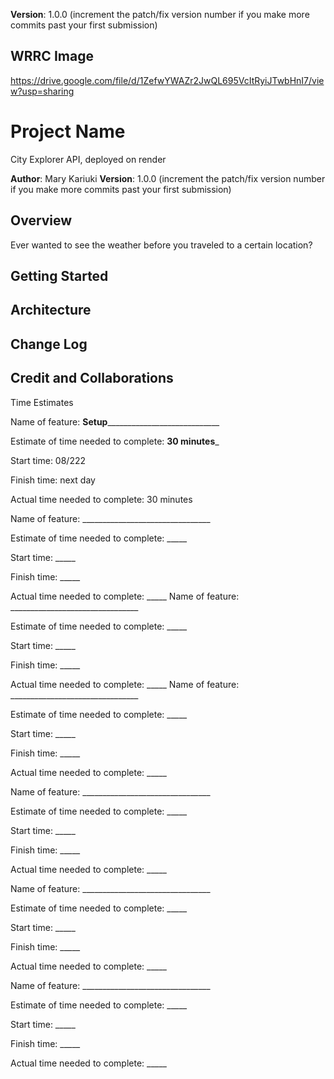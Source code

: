 
**Version**: 1.0.0 (increment the patch/fix version number if you make more commits past your first submission)

## WRRC Image

<https://drive.google.com/file/d/1ZefwYWAZr2JwQL695VcItRyiJTwbHnI7/view?usp=sharing>

# Project Name
City Explorer API, deployed on render

**Author**: Mary Kariuki
**Version**: 1.0.0 (increment the patch/fix version number if you make more commits past your first submission)

## Overview

Ever wanted to see the weather before you traveled to a certain location?

## Getting Started
<!-- What are the steps that a user must take in order to build this app on their own machine and get it running? -->

## Architecture
<!-- Provide a detailed description of the application design. What technologies (languages, libraries, etc) you're using, and any other relevant design information. -->

## Change Log
<!-- Use this area to document the iterative changes made to your application as each feature is successfully implemented. Use time stamps. Here's an example:

01-01-2001 4:59pm - Application now has a fully-functional express server, with a GET route for the location resource. -->

## Credit and Collaborations
<!-- Give credit (and a link) to other people or resources that helped you build this application. -->

Time Estimates

Name of feature: **Setup**____________________________

Estimate of time needed to complete: **30 minutes**_

Start time: 08/222

Finish time: next day

Actual time needed to complete: 30 minutes

Name of feature: ________________________________

Estimate of time needed to complete: _____

Start time: _____

Finish time: _____

Actual time needed to complete: _____
Name of feature: ________________________________

Estimate of time needed to complete: _____

Start time: _____

Finish time: _____

Actual time needed to complete: _____
Name of feature: ________________________________

Estimate of time needed to complete: _____

Start time: _____

Finish time: _____

Actual time needed to complete: _____

Name of feature: ________________________________

Estimate of time needed to complete: _____

Start time: _____

Finish time: _____

Actual time needed to complete: _____

Name of feature: ________________________________

Estimate of time needed to complete: _____

Start time: _____

Finish time: _____

Actual time needed to complete: _____

Name of feature: ________________________________

Estimate of time needed to complete: _____

Start time: _____

Finish time: _____

Actual time needed to complete: _____

